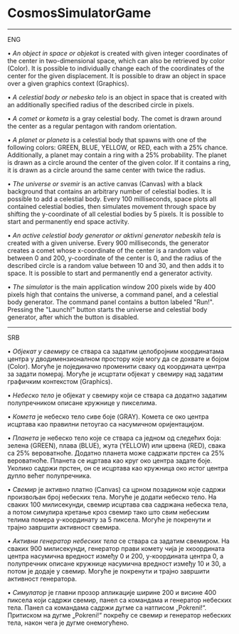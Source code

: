 # CosmosSimulatorGame
------------------------
ENG

• *An object in space or objekat* is created with given integer coordinates of the center in two-dimensional space, which can also be retrieved by color (Color). It is possible to individually change each of the coordinates of the center for the given displacement. It is possible to draw an object in space over a given graphics context (Graphics).

• *A celestial body or nebesko telo* is an object in space that is created with an additionally specified radius of the described circle in pixels.

• *A comet or kometa* is a gray celestial body. The comet is drawn around the center as a regular pentagon with random orientation.

• *A planet or planeta* is a celestial body that spawns with one of the following colors: GREEN, BLUE, YELLOW, or RED, each with a 25% chance. Additionally, a planet may contain a ring with a 25% probability. The planet is drawn as a circle around the center of the given color. If it contains a ring, it is drawn as a circle around the same center with twice the radius.

• *The universe or svemir* is an active canvas (Canvas) with a black background that contains an arbitrary number of celestial bodies. It is possible to add a celestial body. Every 100 milliseconds, space plots all contained celestial bodies, then simulates movement through space by shifting the y-coordinate of all celestial bodies by 5 pixels. It is possible to start and permanently end space activity.

• *An active celestial body generator or aktivni generator nebeskih tela* is created with a given universe. Every 900 milliseconds, the generator creates a comet whose x-coordinate of the center is a random value between 0 and 200, y-coordinate of the center is 0, and the radius of the described circle is a random value between 10 and 30, and then adds it to space. It is possible to start and permanently end a generator activity.

• *The simulator* is the main application window 200 pixels wide by 400 pixels high that contains the universe, a command panel, and a celestial body generator. The command panel contains a button labeled "Run!". Pressing the "Launch!" button starts the universe and celestial body generator, after which the button is disabled.

--------------------------
SRB

• *Објекат у свемиру* се ствара са задатим целобројним координатама центра у дводимензионалном
простору које могу да се дохвате и бојом (Color). Могуће је појединачно променити сваку од
координата центра за задати померај. Могуће је исцртати објекат у свемиру над задатим
графичким контекстом (Graphics).

• *Небеско тело* је објекат у свемиру који се ствара са додатно задатим полупречником описане
кружнице у пикселима.

• *Комета* је небеско тело сиве боје (GRAY). Комета се око центра
исцртава као правилни петоугао са насумичном оријентацијом.

• *Планета* је небеско тело које се ствара са једном од следећих боја: зелена (GREEN), плава (BLUE), жута (YELLOW) или црвена (RED), свака са 25% вероватноће. Додатно планета може садржати прстен са 25% вероватноће. Планета се ицртава као круг око центра задате боје. Уколико садржи прстен, он се исцртава као кружница око истог центра дупло већег полупречника.

• *Свемир* је активно платно (Canvas) са црном позадином
које садржи произвољан број небеских тела. Могуће је додати
небеско тело. На сваких 100 милисекунди, свемир исцртава сва
садржана небеска тела, а потом симулира кретање кроз свемир тако
што свим небеским телима помера y-координату за 5 пиксела.
Могуће је покренути и трајно завршити активност свемира.

• *Активни генератор небеских тела* се ствара са задатим свемиром. На
сваких 900 милисекунди, генератор прави комету чија је xкоордината центра насумична вредност између 0 и 200, y-координата
центра 0, а полупречник описане кружнице насумична вредност
између 10 и 30, а потом је додаје у свемир. Могуће је покренути и
трајно завршити активност генератора.

• *Симулатор* је главни прозор апликације ширине 200 и висине 400
пиксела који садржи свемир, панел са командама и генератор
небеских тела. Панел са командама садржи дугме са натписом
„Pokreni!“. Притиском на дугме „Pokreni!“ покрећу се свемир и
генератор небеских тела, након чега је дугме онемогућено.
